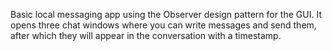 Basic local messaging app using the Observer design pattern for the GUI. It opens three chat windows where you can write messages and send them, after which they will appear in the conversation with a timestamp.
